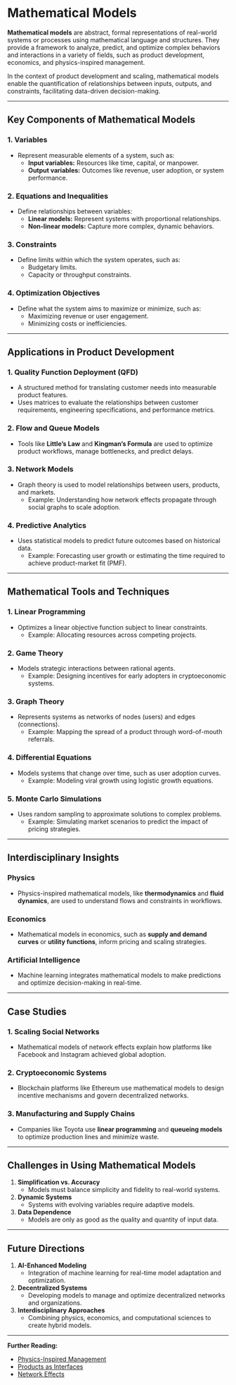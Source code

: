 # Mathematical Models

**Mathematical models** are abstract, formal representations of real-world systems or processes using mathematical language and structures. They provide a framework to analyze, predict, and optimize complex behaviors and interactions in a variety of fields, such as product development, economics, and physics-inspired management.

In the context of product development and scaling, mathematical models enable the quantification of relationships between inputs, outputs, and constraints, facilitating data-driven decision-making.

***

## Key Components of Mathematical Models

### 1. **Variables**

* Represent measurable elements of a system, such as:
  * **Input variables:** Resources like time, capital, or manpower.
  * **Output variables:** Outcomes like revenue, user adoption, or system performance.

### 2. **Equations and Inequalities**

* Define relationships between variables:
  * **Linear models:** Represent systems with proportional relationships.
  * **Non-linear models:** Capture more complex, dynamic behaviors.

### 3. **Constraints**

* Define limits within which the system operates, such as:
  * Budgetary limits.
  * Capacity or throughput constraints.

### 4. **Optimization Objectives**

* Define what the system aims to maximize or minimize, such as:
  * Maximizing revenue or user engagement.
  * Minimizing costs or inefficiencies.

***

## Applications in Product Development

### 1. **Quality Function Deployment (QFD)**

* A structured method for translating customer needs into measurable product features.
* Uses matrices to evaluate the relationships between customer requirements, engineering specifications, and performance metrics.

### 2. **Flow and Queue Models**

* Tools like **Little’s Law** and **Kingman’s Formula** are used to optimize product workflows, manage bottlenecks, and predict delays.

### 3. **Network Models**

* Graph theory is used to model relationships between users, products, and markets.
  * Example: Understanding how network effects propagate through social graphs to scale adoption.

### 4. **Predictive Analytics**

* Uses statistical models to predict future outcomes based on historical data.
  * Example: Forecasting user growth or estimating the time required to achieve product-market fit (PMF).

***

## Mathematical Tools and Techniques

### 1. **Linear Programming**

* Optimizes a linear objective function subject to linear constraints.
  * Example: Allocating resources across competing projects.

### 2. **Game Theory**

* Models strategic interactions between rational agents.
  * Example: Designing incentives for early adopters in cryptoeconomic systems.

### 3. **Graph Theory**

* Represents systems as networks of nodes (users) and edges (connections).
  * Example: Mapping the spread of a product through word-of-mouth referrals.

### 4. **Differential Equations**

* Models systems that change over time, such as user adoption curves.
  * Example: Modeling viral growth using logistic growth equations.

### 5. **Monte Carlo Simulations**

* Uses random sampling to approximate solutions to complex problems.
  * Example: Simulating market scenarios to predict the impact of pricing strategies.

***

## Interdisciplinary Insights

### Physics

* Physics-inspired mathematical models, like **thermodynamics** and **fluid dynamics**, are used to understand flows and constraints in workflows.

### Economics

* Mathematical models in economics, such as **supply and demand curves** or **utility functions**, inform pricing and scaling strategies.

### Artificial Intelligence

* Machine learning integrates mathematical models to make predictions and optimize decision-making in real-time.

***

## Case Studies

### 1. **Scaling Social Networks**

* Mathematical models of network effects explain how platforms like Facebook and Instagram achieved global adoption.

### 2. **Cryptoeconomic Systems**

* Blockchain platforms like Ethereum use mathematical models to design incentive mechanisms and govern decentralized networks.

### 3. **Manufacturing and Supply Chains**

* Companies like Toyota use **linear programming** and **queueing models** to optimize production lines and minimize waste.

***

## Challenges in Using Mathematical Models

1. **Simplification vs. Accuracy**
   * Models must balance simplicity and fidelity to real-world systems.
2. **Dynamic Systems**
   * Systems with evolving variables require adaptive models.
3. **Data Dependence**
   * Models are only as good as the quality and quantity of input data.

***

## Future Directions

1. **AI-Enhanced Modeling**
   * Integration of machine learning for real-time model adaptation and optimization.
2. **Decentralized Systems**
   * Developing models to manage and optimize decentralized networks and organizations.
3. **Interdisciplinary Approaches**
   * Combining physics, economics, and computational sciences to create hybrid models.

***

**Further Reading:**

* [Physics-Inspired Management](../physics/physics_inspired_management.md)
* [Products as Interfaces](../misc/products_as_interfaces.md)
* [Network Effects](../NETWORK_EFFECTS.md)
